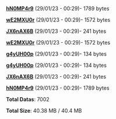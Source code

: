 [**hN0MP4r9**](/data/hN0MP4r9.txt) (29/01/23 - 00:29)- 1789 bytes

[**wE2MXU0r**](/data/wE2MXU0r.txt) (29/01/23 - 00:29)- 1572 bytes

[**JX6nAX6B**](/data/JX6nAX6B.txt) (29/01/23 - 00:29)- 241 bytes

[**wE2MXU0r**](/data/wE2MXU0r.txt) (29/01/23 - 00:29)- 1572 bytes

[**g4yUH00p**](/data/g4yUH00p.txt) (29/01/23 - 00:29)- 134 bytes

[**g4yUH00p**](/data/g4yUH00p.txt) (29/01/23 - 00:29)- 134 bytes

[**JX6nAX6B**](/data/JX6nAX6B.txt) (29/01/23 - 00:29)- 241 bytes

[**hN0MP4r9**](/data/hN0MP4r9.txt) (29/01/23 - 00:29)- 1789 bytes

**Total Datas**: 7002

**Total Size**: 40.38 MB / 40.4 MB